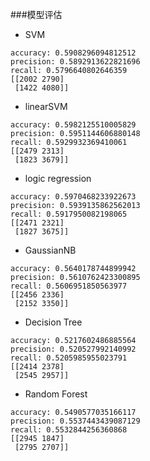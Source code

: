 ###模型评估   
+ SVM  
```
accuracy: 0.5908296094812512
precision: 0.5892913622821696
recall: 0.5796640802646359
[[2002 2790]
 [1422 4080]]
```
+ linearSVM
```
accuracy: 0.5982125510005829
precision: 0.5951144606880148
recall: 0.5929932369410061
[[2479 2313]
 [1823 3679]]
```
+ logic regression
```
accuracy: 0.5970468233922673
precision: 0.5939135862562013
recall: 0.5917950082198065
[[2471 2321]
 [1827 3675]]
```
+ GaussianNB
```
accuracy: 0.5640178744899942
precision: 0.5610762423300895
recall: 0.5606951850563977
[[2456 2336]
 [2152 3350]]
```
+ Decision Tree
```
accuracy: 0.5217602486885564
precision: 0.520527992140992
recall: 0.5205985955023791
[[2414 2378]
 [2545 2957]]
```
+ Random Forest
```
accuracy: 0.5490577035166117
precision: 0.5537443439087129
recall: 0.5532844256360868
[[2945 1847]
 [2795 2707]]
```

